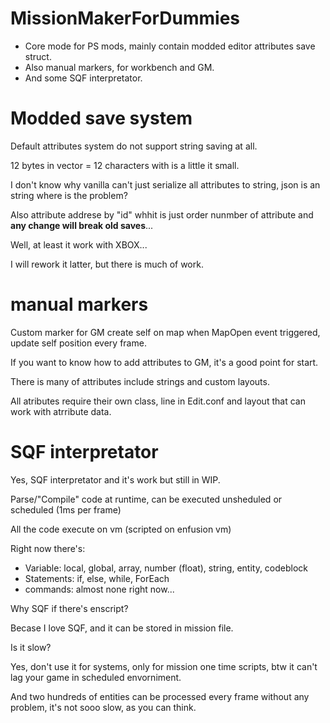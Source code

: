 # MissionMakerForDummies
- Core mode for PS mods, mainly contain modded editor attributes save struct.
- Also manual markers, for workbench and GM.
- And some SQF interpretator.

# Modded save system
Default attributes system do not support string saving at all.

12 bytes in vector = 12 characters with is a little it small.

I don't know why vanilla can't just serialize all attributes to string, json is an string where is the problem?

Also attribute addrese by "id" whhit is just order nunmber of attribute and **any change will break old saves**...

Well, at least it work with XBOX...

I will rework it latter, but there is much of work.

# manual markers
Custom marker for GM create self on map when MapOpen event triggered, update self position every frame.

If you want to know how to add attributes to GM, it's a good point for start.

There is many of attributes include strings and custom layouts.

All atributes require their own class, line in Edit.conf and layout that can work with atrribute data.

# SQF interpretator
Yes, SQF interpretator and it's work but still in WIP.

Parse/"Compile" code at runtime, can be executed unsheduled or scheduled (1ms per frame)

All the code execute on vm (scripted on enfusion vm)

Right now there's:

- Variable: local, global, array, number (float), string, entity, codeblock
- Statements: if, else, while, ForEach
- commands: almost none right now...

Why SQF if there's enscript? 

Becase I love SQF, and it can be stored in mission file.

Is it slow? 

Yes, don't use it for systems, only for mission one time scripts, btw it can't lag your game in scheduled envorniment.

And two hundreds of entities can be processed every frame without any problem, it's not sooo slow, as you can think.
